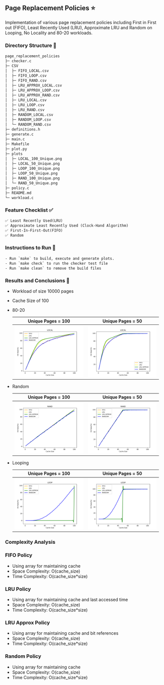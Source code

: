 ## Page Replacement Policies ⭐

Implementation of various page replacement policies including First in First out (FIFO), Least Recently Used (LRU), Approximate LRU and Random on Looping, No Locality and 80-20 workloads. 

### Directory Structure 📁

```
page_replacement_policies
├─ checker.c
├─ CSV
│  ├─ FIFO_LOCAL.csv
│  ├─ FIFO_LOOP.csv
│  ├─ FIFO_RAND.csv
│  ├─ LRU_APPROX_LOCAL.csv
│  ├─ LRU_APPROX_LOOP.csv
│  ├─ LRU_APPROX_RAND.csv
│  ├─ LRU_LOCAL.csv
│  ├─ LRU_LOOP.csv
│  ├─ LRU_RAND.csv
│  ├─ RANDOM_LOCAL.csv
│  ├─ RANDOM_LOOP.csv
│  └─ RANDOM_RAND.csv
├─ definitions.h
├─ generate.c
├─ main.c
├─ Makefile
├─ plot.py
├─ plots
│  ├─ LOCAL_100_Unique.png
│  ├─ LOCAL_50_Unique.png
│  ├─ LOOP_100_Unique.png
│  ├─ LOOP_50_Unique.png
│  ├─ RAND_100_Unique.png
│  └─ RAND_50_Unique.png
├─ policy.c
├─ README.md
└─ workload.c

```

### Feature Checklist ✅

```
✅ Least Recently Used(LRU)
✅ Approximate Least Recently Used (Clock-Hand Algorithm)
✅ First-In-First-Out(FIFO)
✅ Random
```

### Instructions to Run 🏃

    - Run `make` to build, execute and generate plots.
    - Run `make check` to run the checker test file
    - Run `make clean` to remove the build files 

### Results and Conclusions 📰

* Workload of size 10000 pages
* Cache Size of 100

* 80-20

    Unique Pages = 100            |  Unique Pages = 50
    :-------------------------:|:-------------------------:
    ![alt text](./plots/LOCAL_100_Unique.png "Local 100 Unique")  |  ![alt text](./plots/LOCAL_50_Unique.png "Local 50 Unique")
   

* Random

    Unique Pages = 100            |  Unique Pages = 50
    :-------------------------:|:-------------------------:
    ![alt text](./plots/RAND_100_Unique.png "Random 100 Unique")  |  ![alt text](./plots/RAND_50_Unique.png "Random 50 Unique")

* Looping

    Unique Pages = 100            |  Unique Pages = 50
    :-------------------------:|:-------------------------:
    ![alt text](./plots/LOOP_100_Unique.png "Loop 100 Unique")  |  ![alt text](./plots/LOOP_50_Unique.png "Loop 50 Unique")


### Complexity Analysis

### FIFO Policy

* Using array for maintaining cache
* Space Complexity: O(cache_size)
* Time Complexity: O(cache_size*size)

### LRU Policy

* Using array for maintaining cache and last accessed time
* Space Complexity: O(cache_size)
* Time Complexity: O(cache_size*size)

### LRU Approx Policy

* Using array for maintaining cache and bit references
* Space Complexity: O(cache_size)
* Time Complexity: O(cache_size*size)

### Random Policy

* Using array for maintaining cache
* Space Complexity: O(cache_size)
* Time Complexity: O(cache_size*size)
